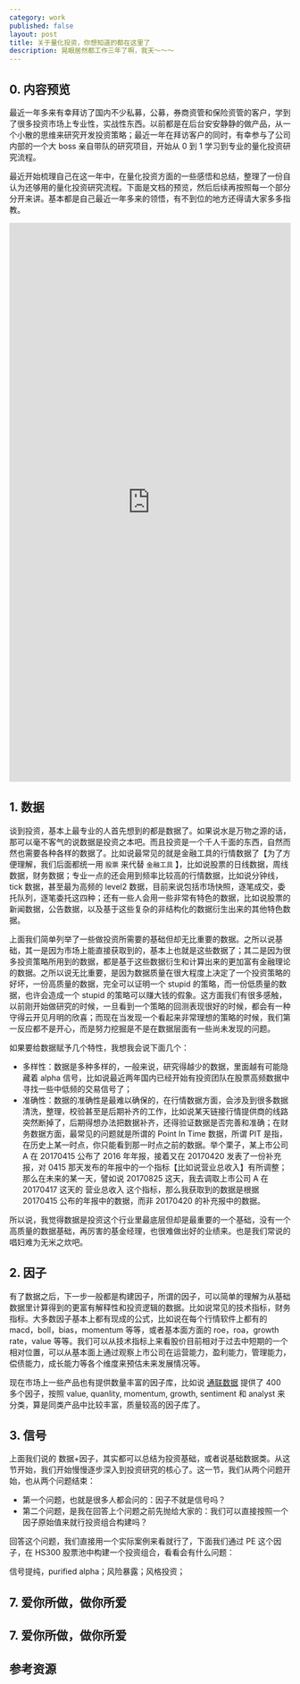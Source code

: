```yaml
---
category: work
published: false
layout: post
title: 关于量化投资，你想知道的都在这里了
description: 晃眼居然都工作三年了啊，我天～～～
---
```



## 0. 内容预览

最近一年多来有幸拜访了国内不少私募，公募，券商资管和保险资管的客户，学到了很多投资市场上专业性，实战性东西。以前都是在后台安安静静的做产品，从一个小散的思维来研究开发投资策略；最近一年在拜访客户的同时，有幸参与了公司内部的一个大 boss 亲自带队的研究项目，开始从 0 到 1 学习到专业的量化投资研究流程。

最近开始梳理自己在这一年中，在量化投资方面的一些感悟和总结，整理了一份自认为还够用的量化投资研究流程。下面是文档的预览，然后后续再按照每一个部分分开来讲。基本都是自己最近一年多来的领悟，有不到位的地方还得请大家多多指教。

<embed src="http://litaotao.github.io/files/量化投资研究流程.pdf" width="100%" height="1000px">


## 1. 数据

谈到投资，基本上最专业的人首先想到的都是数据了。如果说水是万物之源的话，那可以毫不客气的说数据是投资之本吧。而且投资是一个千人千面的东西，自然而然也需要各种各样的数据了。比如说最常见的就是金融工具的行情数据了【为了方便理解，我们后面都统一用 `股票` 来代替 `金融工具` 】，比如说股票的日线数据，周线数据，财务数据；专业一点的还会用到频率比较高的行情数据，比如说分钟线，tick 数据，甚至最为高频的 level2 数据，目前来说包括市场快照，逐笔成交，委托队列，逐笔委托这四种；还有一些人会用一些非常有特色的数据，比如说股票的新闻数据，公告数据，以及基于这些复杂的非结构化的数据衍生出来的其他特色数据。

上面我们简单列举了一些做投资所需要的基础但却无比重要的数据。之所以说基础，其一是因为市场上能直接获取到的，基本上也就是这些数据了；其二是因为很多投资策略所用到的数据，都是基于这些数据衍生和计算出来的更加富有金融理论的数据。之所以说无比重要，是因为数据质量在很大程度上决定了一个投资策略的好坏，一份高质量的数据，完全可以证明一个 stupid 的策略，而一份低质量的数据，也许会造成一个 stupid 的策略可以赚大钱的假象。这方面我们有很多感触，以前刚开始做研究的时候，一旦看到一个策略的回测表现很好的时候，都会有一种守得云开见月明的欣喜；而现在当发现一个看起来非常理想的策略的时候，我们第一反应都不是开心，而是努力挖掘是不是在数据层面有一些尚未发现的问题。

如果要给数据赋予几个特性，我想我会说下面几个：

- 多样性：数据是多种多样的，一般来说，研究得越少的数据，里面越有可能隐藏着 alpha 信号，比如说最近两年国内已经开始有投资团队在股票高频数据中寻找一些中低频的交易信号了；
- 准确性：数据的准确性是最难以确保的，在行情数据方面，会涉及到很多数据清洗，整理，校验甚至是后期补齐的工作，比如说某天链接行情提供商的线路突然断掉了，后期得想办法把数据补齐，还得验证数据是否完善和准确；在财务数据方面，最常见的问题就是所谓的 Point In Time 数据，所谓 PIT 是指，在历史上某一时点，你只能看到那一时点之前的数据。举个栗子，某上市公司 A 在 20170415 公布了 2016 年年报，接着又在 20170420 发表了一份补充报，对 0415 那天发布的年报中的一个指标【比如说营业总收入】有所调整；那么在未来的某一天，譬如说 20170825 这天，我去调取上市公司 A 在 20170417 这天的 营业总收入 这个指标，那么我获取到的数据是根据 20170415 公布的年报中的数据，而非 20170420 的补充报中的数据。


所以说，我觉得数据是投资这个行业里最底层但却是最重要的一个基础，没有一个高质量的数据基础，再厉害的基金经理，也很难做出好的业绩来。也是我们常说的唱妇难为无米之炊吧。


## 2. 因子

有了数据之后，下一步一般都是构建因子，所谓的因子，可以简单的理解为从基础数据里计算得到的更富有解释性和投资逻辑的数据。比如说常见的技术指标，财务指标。大多数因子基本上都有现成的公式，比如说在每个行情软件上都有的 macd，boll，bias，momentum 等等，或者基本面方面的 roe，roa，growth rate，value 等等。我们可以从技术指标上来看股价目前相对于过去中短期的一个相对位置，可以从基本面上通过观察上市公司在运营能力，盈利能力，管理能力，偿债能力，成长能力等各个维度来预估未来发展情况等。

现在市场上一些产品也有提供数量丰富的因子库，比如说 [通联数据](www.datayes.com) 提供了 400 多个因子，按照 value, quanlity, momentum, growth, sentiment 和 analyst 来分类，算是同类产品中比较丰富，质量较高的因子库了。 


## 3. 信号

上面我们说的 数据+因子，其实都可以总结为投资基础，或者说基础数据类。从这节开始，我们开始慢慢逐步深入到投资研究的核心了。这一节，我们从两个问题开始，也从两个问题结束：

- 第一个问题，也就是很多人都会问的：因子不就是信号吗？
- 第二个问题，是我在回答上个问题之前先抛给大家的：我们可以直接按照一个因子原始值来就行投资组合构建吗？

回答这个问题，我们直接用一个实际案例来看就行了，下面我们通过 PE 这个因子，在 HS300 股票池中构建一个投资组合，看看会有什么问题：







信号提纯，purified alpha；风险暴露；风格投资；  

## 7. 爱你所做，做你所爱

## 7. 爱你所做，做你所爱


## 参考资源


